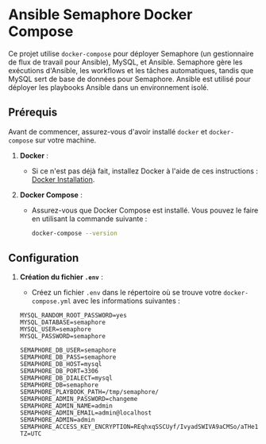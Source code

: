 # Ansible Semaphore Docker Compose

Ce projet utilise `docker-compose` pour déployer Semaphore (un gestionnaire de flux de travail pour Ansible), MySQL, et Ansible. Semaphore gère les exécutions d'Ansible, les workflows et les tâches automatiques, tandis que MySQL sert de base de données pour Semaphore. Ansible est utilisé pour déployer les playbooks Ansible dans un environnement isolé.

## Prérequis

Avant de commencer, assurez-vous d'avoir installé `docker` et `docker-compose` sur votre machine.

1. **Docker** :
   - Si ce n'est pas déjà fait, installez Docker à l'aide de ces instructions : [Docker Installation](https://docs.docker.com/get-docker/).

2. **Docker Compose** :
   - Assurez-vous que Docker Compose est installé. Vous pouvez le faire en utilisant la commande suivante :
     ```bash
     docker-compose --version
     ```

## Configuration

1. **Création du fichier `.env`** :
   - Créez un fichier `.env` dans le répertoire où se trouve votre `docker-compose.yml` avec les informations suivantes :

   ```env
   MYSQL_RANDOM_ROOT_PASSWORD=yes
   MYSQL_DATABASE=semaphore
   MYSQL_USER=semaphore
   MYSQL_PASSWORD=semaphore

   SEMAPHORE_DB_USER=semaphore
   SEMAPHORE_DB_PASS=semaphore
   SEMAPHORE_DB_HOST=mysql
   SEMAPHORE_DB_PORT=3306
   SEMAPHORE_DB_DIALECT=mysql
   SEMAPHORE_DB=semaphore
   SEMAPHORE_PLAYBOOK_PATH=/tmp/semaphore/
   SEMAPHORE_ADMIN_PASSWORD=changeme
   SEMAPHORE_ADMIN_NAME=admin
   SEMAPHORE_ADMIN_EMAIL=admin@localhost
   SEMAPHORE_ADMIN=admin
   SEMAPHORE_ACCESS_KEY_ENCRYPTION=REqhxqSSCUyf/IvyadSWIVA9aCMSo/aTHe1t9qfNmmc=
   TZ=UTC

